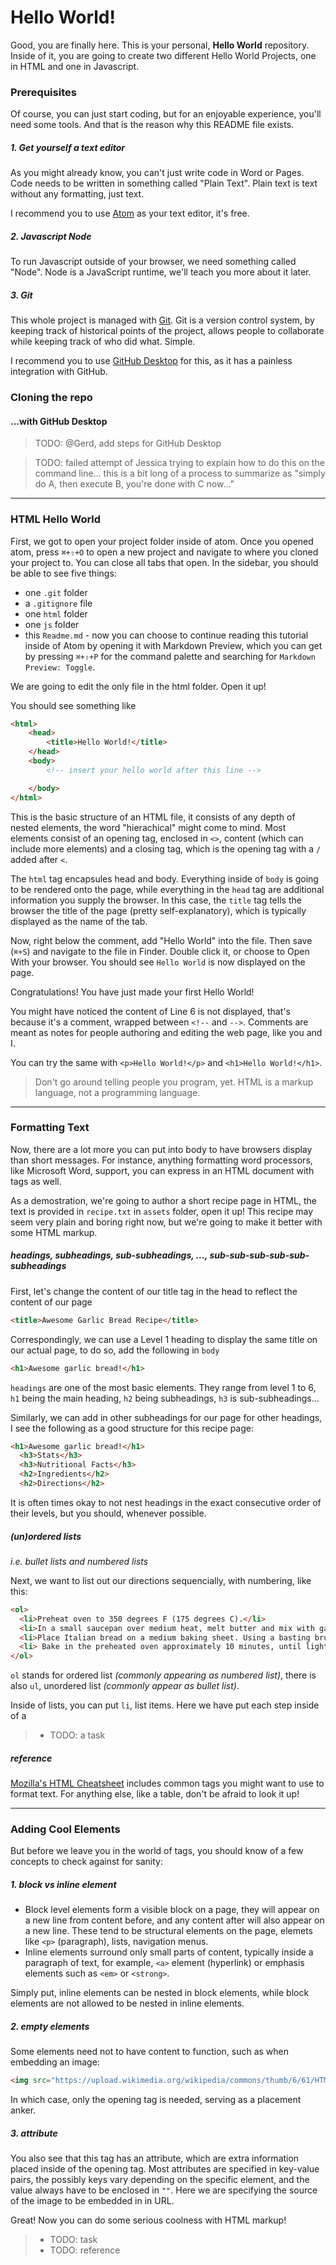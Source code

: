 # Hello World!

Good, you are finally here. This is your personal, **Hello World** repository. Inside of it, you are going to create two different Hello World Projects, one in HTML and one in Javascript.

### Prerequisites

Of course, you can just start coding, but for an enjoyable experience, you'll need some tools. And that is the reason why this README file exists.

##### 1. Get yourself a text editor
As you might already know, you can't just write code in Word or Pages. Code needs to be written in something called "Plain Text". Plain text is text without any formatting, just text.

I recommend you to use [Atom](https://atom.io/) as your text editor, it's free.

##### 2. Javascript Node
To run Javascript outside of your browser, we need something called "Node". Node is a JavaScript runtime, we'll teach you more about it later.

##### 3. Git
This whole project is managed with [Git](https://git-scm.com/). Git is a version control system, by keeping track of historical points of the project, allows people to collaborate while keeping track of who did what. Simple.

I recommend you to use [GitHub Desktop](https://desktop.github.com/) for this, as it has a painless integration with GitHub.

### Cloning the repo

#### ...with GitHub Desktop
> TODO: @Gerd, add steps for GitHub Desktop

> TODO: failed attempt of Jessica trying to explain how to do this on the command line... this is a bit long of a process to summarize as "simply do A, then execute B, you're done with C now..."
<!-- #### ...with the command line
If you want to experiment with the command line, go ahead, no one's stopping you.
Search for and launch the Terminal application on you Mac, you will be greeted with Bash:

##### 1. check to make sure you have `git` installed.  
  Type the following without `$`, the dollar sign is only there to signify the beginning of a command.
  ```
  $ which git
  ```
  If anything is printed, great, you can continue. Otherwise, you will need to [install `git`](https://codeburst.io/installing-git-for-the-first-time-on-mac-osx-bf9c513af2b8) first.

##### 2. head to where you'd like to keep this project.  
  You can do so by using the `cd`,  _change directory_, command. It allows you to navigate to anywhere in the file system. 
  > note: directories are commonly refered to as folders

  Say I'd like to keep my project in `geek-force` folder in `Documents`, I can navigate there by:
  ```
  $ cd Documents/geek-force
  ```

##### 3. Now you can clone the repository from GitHub
  

- `ls` - _prints list of files in directory_  
executing `ls`, it should print 
- `pwd` - _print working directory_, tells you where you are -->

---

### HTML Hello World

First, we got to open your project folder inside of atom. Once you opened atom, press `⌘+⇧+O` to open a new project and navigate to where you cloned your project to. You can close all tabs that open. In the sidebar, you should be able to see five things:
- one `.git` folder
- a `.gitignore` file
- one `html` folder
- one `js` folder
- this `Readme.md` - now you can choose to continue reading this tutorial inside of Atom by opening it with Markdown Preview, which you can get by pressing `⌘+⇧+P` for the command palette and searching for `Markdown Preview: Toggle`.

We are going to edit the only file in the html folder. Open it up!

You should see something like
```html
<html>
    <head>
        <title>Hello World!</title>
    </head>
    <body>
        <!-- insert your hello world after this line -->

    </body>
</html>
```

This is the basic structure of an HTML file, it consists of any depth of nested elements, the word "hierachical" might come to mind. Most elements consist of an opening tag, enclosed in `<>`,  content (which can include more elements) and a closing tag, which is the opening tag with a `/` added after `<`.

The `html` tag encapsules head and body. Everything inside of `body` is going to be rendered onto the page, while everything in the `head` tag are additional information you supply the browser. In this case, the `title` tag tells the browser the title of the page (pretty self-explanatory), which is typically displayed as the name of the tab.

Now, right below the comment, add "Hello World" into the file. Then save (`⌘+S`) and navigate to the file in Finder. Double click it, or choose to Open With your browser. You should see `Hello World` is now displayed on the page.

Congratulations! You have just made your first Hello World!

You might have noticed the content of Line 6 is not displayed, that's because it's a comment, wrapped between `<!--` and `-->`. Comments are meant as notes for people authoring and editing the web page, like you and I.

You can try the same with `<p>Hello World!</p>` and `<h1>Hello World!</h1>`.

> Don't go around telling people you program, yet. HTML is a markup language, not a programming language.

---

### Formatting Text

Now, there are a lot more you can put into body to have browsers display than short messages. For instance, anything formatting word processors, like Microsoft Word, support, you can express in an HTML document with tags as well.

As a demostration, we're going to author a short recipe page in HTML, the text is provided in `recipe.txt` in `assets` folder, open it up! This recipe may seem very plain and boring right now, but we're going to make it better with some HTML markup.

##### headings, subheadings, sub-subheadings, ..., sub-sub-sub-sub-sub-subheadings

First, let's change the content of our title tag in the head to reflect the content of our page
```html
<title>Awesome Garlic Bread Recipe</title>
```

Correspondingly, we can use a Level 1 heading to display the same title on our actual page, to do so, add the following in `body`
```html
<h1>Awesome garlic bread!</h1>
```
`headings` are one of the most basic elements. They range from level 1 to 6, `h1` being the main heading, `h2` being subheadings, `h3` is sub-subheadings...

Similarly, we can add in other subheadings for our page for other headings, I see the following as a good structure for this recipe page:
```html
<h1>Awesome garlic bread!</h1>
  <h3>Stats</h3>
  <h3>Nutritional Facts</h3>
  <h2>Ingredients</h2>
  <h2>Directions</h2>
```
It is often times okay to not nest headings in the exact consecutive order of their levels, but you should, whenever possible.

##### (un)ordered lists  
_i.e. bullet lists and numbered lists_

Next, we want to list out our directions sequencially, with numbering, like this:
```html
<ol>
  <li>Preheat oven to 350 degrees F (175 degrees C).</li>
  <li>In a small saucepan over medium heat, melt butter and mix with garlic powder and dried parsley.</li>
  <li>Place Italian bread on a medium baking sheet. Using a basting brush, brush generously with the butter mixture.</li>
  <li> Bake in the preheated oven approximately 10 minutes, until lightly toasted. Remove from heat. Sprinkle with mozzarella cheese and any remaining butter mixture. Return to oven approximately 5 minutes, or until cheese is melted and bread is lightly browned. </li>
</ol>
```

`ol` stands for ordered list _(commonly appearing as numbered list)_, there is also `ul`, unordered list _(commonly appear as bullet list)_.

Inside of lists, you can put `li`, list items. Here we have put each step inside of a 

> - TODO: a task

##### reference
[Mozilla's HTML Cheatsheet](https://developer.mozilla.org/en-US/docs/Learn/HTML/Cheatsheet) includes common tags you might want to use to format text. For anything else, like a table, don't be afraid to look it up!

---

### Adding Cool Elements

But before we leave you in the world of tags, you should know of a few concepts to check against for sanity:

##### 1. block vs inline element
- Block level elements form a visible block on a page, they will appear on a new line from content before, and any content after will also appear on a new line. These tend to be structural elements on the page, elemets like `<p>` (paragraph), lists, navigation menus.
- Inline elements surround only small parts of content, typically inside a paragraph of text, for example, `<a>` element (hyperlink) or emphasis elements such as `<em>` or `<strong>`.

Simply put, inline elements can be nested in block elements, while block elements are not allowed to be nested in inline elements.

##### 2. empty elements
Some elements need not to have content to function, such as when embedding an image:
```html
<img src="https://upload.wikimedia.org/wikipedia/commons/thumb/6/61/HTML5_logo_and_wordmark.svg/1200px-HTML5_logo_and_wordmark.svg.png">
```
In which case, only the opening tag is needed, serving as a placement anker.

##### 3. attribute
You also see that this tag has an attribute, which are extra information placed inside of the opening tag. Most attributes are specified in key-value pairs, the possibly keys vary depending on the specific element, and the value always have to be enclosed in `""`. Here we are specifying the source of the image to be embedded in in URL. 
<!-- We can also specify location of the desired image relative from this very HTML file, if we wanted to include a file which does not exist elsewhere. -->

Great! Now you can do some serious coolness with HTML markup!

> - TODO: task
> - TODO: reference
